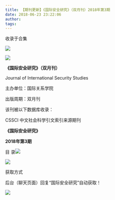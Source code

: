 ```yaml
---
title: 【期刊更新】《国际安全研究》（双月刊）2018年第3期
date: 2018-06-23 23:22:06
author: 
tags: 
---
```



收录于合集

![](/images/3692/2.gif)

  

  

![](/images/3692/3.png)

**《国际安全研究》（双月刊）**

Journal of International Security Studies

主办单位：国际关系学院

出版周期：双月刊

该刊被以下数据库收录：

CSSCI 中文社会科学引文索引来源期刊

 **《国际安全研究》**

 **2018年第3期**

目 录![](/images/3692/4.png)

![](/images/3692/5.png)

  

获取方式

后台（聊天页面）回复“国际安全研究”自动获取！

![](/images/3692/6.gif)

  


